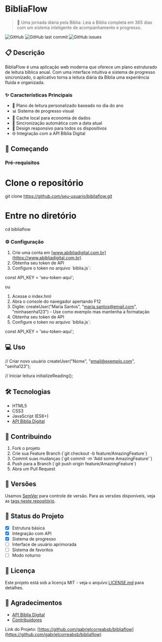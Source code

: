 # BibliaFlow

> 📖 Uma jornada diária pela Bíblia: Leia a Bíblia completa em 365 dias com um sistema inteligente de acompanhamento e progresso.

![GitHub](https://img.shields.io/github/license/gabrielcorreabsb/bibliaflow)
![GitHub last commit](https://img.shields.io/github/last-commit/gabrielcorreabsb/bibliaflow)
![GitHub issues](https://img.shields.io/github/issues/gabrielcorreabsb/bibliaflow)

## 📋 Descrição

BibliaFlow é uma aplicação web moderna que oferece um plano estruturado de leitura bíblica anual. Com uma interface intuitiva e sistema de progresso sincronizado, o aplicativo torna a leitura diária da Bíblia uma experiência fluida e organizada.

### ✨ Características Principais

- 📅 Plano de leitura personalizado baseado no dia do ano
- 📊 Sistema de progresso visual
- 💾 Cache local para economia de dados
- 🔄 Sincronização automática com a data atual
- 📱 Design responsivo para todos os dispositivos
- 🌐 Integração com a API Bíblia Digital

## 🚀 Começando

### Pré-requisitos

# Clone o repositório
git clone https://github.com/seu-usuario/bibliaflow.git

# Entre no diretório
cd bibliaflow

### ⚙️ Configuração

1. Crie uma conta em [www.abibliadigital.com.br](https://www.abibliadigital.com.br)
2. Obtenha seu token de API
3. Configure o token no arquivo \`biblia.js\`:

const API_KEY = 'seu-token-aqui';

ou

1. Acesse o index.hml
2. Abra o console do navegador apertando F12
3. Digite: createUser("Maria Santos", "maria.santos@email.com", "minhasenha123") - Use como exemplo mas mantenha a formatação
4. Obtenha seu token de API
5. Configure o token no arquivo \`biblia.js\`:

const API_KEY = 'seu-token-aqui';


## 💻 Uso

// Criar novo usuário
createUser("Nome", "email@exemplo.com", "senha123");

// Iniciar leitura
initializeReading();


## 🛠️ Tecnologias

- HTML5
- CSS3
- JavaScript (ES6+)
- [API Bíblia Digital](https://www.abibliadigital.com.br/api)


## 🤝 Contribuindo

1. Fork o projeto
2. Crie sua Feature Branch (\`git checkout -b feature/AmazingFeature\`)
3. Commit suas mudanças (\`git commit -m 'Add some AmazingFeature'\`)
4. Push para a Branch (\`git push origin feature/AmazingFeature\`)
5. Abra um Pull Request

## 📌 Versões

Usamos [SemVer](http://semver.org/) para controle de versão. Para as versões disponíveis, veja as [tags neste repositório](https://github.com/gabrielcorreabsb/bibliaflow/tags).

## 🎯 Status do Projeto

- [x] Estrutura básica
- [x] Integração com API
- [x] Sistema de progresso
- [ ] Interface de usuário aprimorada
- [ ] Sistema de favoritos
- [ ] Modo noturno

## 📄 Licença

Este projeto está sob a licença MIT - veja o arquivo [LICENSE.md](LICENSE.md) para detalhes.

## 🎉 Agradecimentos

- [API Bíblia Digital](https://www.abibliadigital.com.br)
- [Contribuidores](https://github.com/gabrielcorreabsb/bibliaflow/contributors)

Link do Projeto: [https://github.com/gabrielcorreabsb/bibliaflow](https://github.com/gabrielcorreabsb/bibliaflow)

